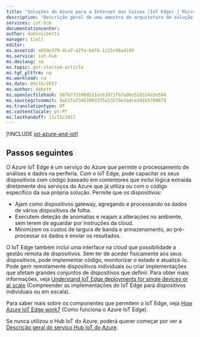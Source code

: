 ```yaml
---
title: "Soluções do Azure para a Internet das Coisas (IoT Edge) | Microsoft Docs"
description: "Descrição geral de uma amostra da arquitetura de solução IoT e como se relaciona com dispositivos, o serviço do Hub IoT do Azure, SDKs do dispositivo Azure IoT, SDKs de serviço do Azure IoT e outros serviços do Azure."
services: iot-hub
documentationcenter: 
author: dominicbetts
manager: timlt
editor: 
ms.assetid: a859e379-dca7-42fa-bdf6-1125c86ad140
ms.service: iot-hub
ms.devlang: na
ms.topic: get-started-article
ms.tgt_pltfrm: na
ms.workload: na
ms.date: 09/15/2017
ms.author: dobett
ms.openlocfilehash: 587b733106d511ec63d71f67a06e520324a3e594
ms.sourcegitcommit: 9a61faf3463003375a53279e3adce241b5700879
ms.translationtype: HT
ms.contentlocale: pt-PT
ms.lasthandoff: 11/15/2017
---
```

[!INCLUDE [iot-azure-and-iot](../../includes/iot-azure-and-iot.md)]

## <a name="next-steps"></a>Passos seguintes

O Azure IoT Edge é um serviço do Azure que permite o processamento de análises e dados na periferia. Com o IoT Edge, pode capacitar os seus dispositivos com código baseado em contentores que inclui lógica extraída diretamente dos serviços do Azure que já utiliza ou com o código específico da sua própria solução. Permite que os dispositivos:

* Ajam como dispositivos gateway, agregando e processando os dados de vários dispositivos de folha.
* Executem deteção de anomalias e reajam a alterações no ambiente, sem terem de aguardar por instruções da cloud.
* Minimizem os custos de largura de banda e armazenamento, ao pré-processar os dados e enviar os resultados. 

O IoT Edge também inclui uma interface na cloud que possibilidade a gestão remota de dispositivos. Sem ter de aceder fisicamente aos seus dispositivos, pode implementar código, monitorizar o estado e atualizá-lo. Pode gerir remotamente dispositivos individuais ou criar implementações que afetam grandes conjuntos de dispositivos que definir. Para obter mais informações, veja [Understand IoT Edge deployments for single devices or at scale][lnk-deployment] (Compreender as implementações do IoT Edge para dispositivos individuais ou em escala).

Para saber mais sobre os componentes que permitem o IoT Edge, veja [How Azure IoT Edge work7][lnk-overview] (Como funciona o Azure IoT Edge).

Se nunca utilizou o Hub IoT do Azure, poderá querer começar por ver a [Descrição geral do serviço Hub IoT do Azure][lnk-iot-hub].

[lnk-deployment]: module-deployment-monitoring.md
[lnk-overview]: how-iot-edge-works.md
[lnk-iot-hub]: ../iot-hub/iot-hub-what-is-iot-hub.md
[lnk-iot-suite]: https://azure.microsoft.com/documentation/suites/iot-suite/
[lnk-iotdev]: https://azure.microsoft.com/develop/iot/
[lnk-device-management]: ../iot-hub/iot-hub-device-management-overview.md
